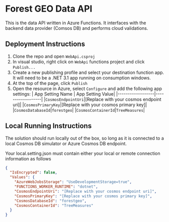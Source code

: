 # Forest GEO Data API

This is the data API written in Azure Functions. It interfaces with the backend data provider (Comsos DB) and performs cloud validations.

## Deployment Instructions

1. Clone the repo and open `WebApi.csproj`
1. In visual studio, right click on `WebApi` functions project and click `Publish...`
2. Create a new publishing profile and select your destination function app. It will need to be a .NET 3.1 app running on consumption windows.
3. At the top of the page, click `Publish`
4. Open the resource in Azure, select `Configure` and add the following app settings:
    | App Setting Name | App Setting Value|
    |------------------|------------------|
    |`CosmosEndpointUri`|[Replace with your cosmos endpoint uri]|
    |`CosmosPrimaryKey`|[Replace with your cosmos primary key]|
    |`CosmosDatabaseId`|`forestgeo`|
    |`CosmosContainerId`|`TreeMeasures`|

## Local Running Instructions

The solution should run locally out of the box, so long as it is connected to a local Cosmos DB simulator or Azure Cosmos DB endpoint.

Your local.setting.json must contain either your local or remote connection information as follows

```JSON
{
  "IsEncrypted": false,
  "Values": {
    "AzureWebJobsStorage": "UseDevelopmentStorage=true",
    "FUNCTIONS_WORKER_RUNTIME": "dotnet",
    "CosmosEndpointUri": "[Replace with your cosmos endpoint uri]",
    "CosmosPrimaryKey": "[Replace with your cosmos primary key]",
    "CosmosDatabaseId": "forestgeo",
    "CosmosContainerId": "TreeMeasures"
  }
}
```